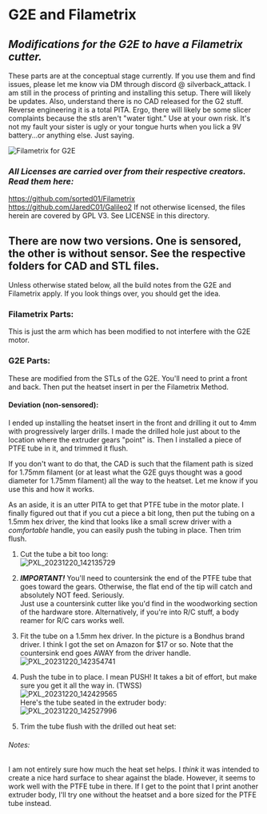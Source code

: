 # G2E and Filametrix
## _Modifications for the G2E to have a Filametrix cutter._
These parts are at the conceptual stage currently. If you use them and find issues, please let me know via DM through discord @ silverback_attack. I am still in the process of printing and installing this setup. There will likely be updates.
Also, understand there is no CAD released for the G2 stuff. Reverse engineering it is a total PITA. Ergo, there will likely be some slicer complaints because the stls aren't "water tight."
Use at your own risk. It's not my fault your sister is ugly or your tongue hurts when you lick a 9V battery...or anything else. Just saying.

![Filametrix for G2E](https://github.com/IRTrail/Voron-Stuff/assets/53546870/7d406f1e-ca80-48ee-9c7e-a4754e9f7497)


### _All Licenses are carried over from their respective creators. Read them here:_
https://github.com/sorted01/Filametrix
https://github.com/JaredC01/Galileo2
If not otherwise licensed, the files herein are covered by GPL V3. See LICENSE in this directory.  

## There are now two versions. One is sensored, the other is without sensor. See the respective folders for CAD and STL files.
Unless otherwise stated below, all the build notes from the G2E and Filametrix apply. If you look things over, you should get the idea.

### Filametrix Parts:
This is just the arm which has been modified to not interfere with the G2E motor.  

### G2E Parts:
These are modified from the STLs of the G2E. You'll need to print a front and back. Then put the heatset insert in per the Filametrix Method.  

#### Deviation (non-sensored):
I ended up installing the heatset insert in the front and drilling it out to 4mm with progressively larger drills. I made the drilled hole just about to the location where the extruder gears "point" is. Then I installed a piece of PTFE tube in it, and trimmed it flush.

If you don't want to do that, the CAD is such that the filament path is sized for 1.75mm filament (or at least what the G2E guys thought was a good diameter for 1.75mm filament) all the way to the heatset. Let me know if you use this and how it works.

As an aside, it is an utter PITA to get that PTFE tube in the motor plate. I finally figured out that if you cut a piece a bit long, then put the tubing on a 1.5mm hex driver, the kind that looks like a small screw driver with a *comfortable* handle, you can easily push the tubing in place. Then trim flush.

1. Cut the tube a bit too long:  
![PXL_20231220_142135729](https://github.com/IRTrail/Voron-Stuff/assets/53546870/70fdd213-97e0-4778-836b-e7b3f58f3931)  

2. ***IMPORTANT!*** You'll need to countersink the end of the PTFE tube that goes toward the gears. Otherwise, the flat end of the tip will catch and absolutely NOT feed. Seriously.  
Just use a countersink cutter like you'd find in the woodworking section of the hardware store. Alternatively, if you're into R/C stuff, a body reamer for R/C cars works well.  

3. Fit the tube on a 1.5mm hex driver. In the picture is a Bondhus brand driver. I think I got the set on Amazon for $17 or so. Note that the countersink end goes AWAY from the driver handle.  
![PXL_20231220_142354741](https://github.com/IRTrail/Voron-Stuff/assets/53546870/631eb58b-8c05-4407-b9b2-506ac4c0cc7e)

4. Push the tube in to place. I mean PUSH! It takes a bit of effort, but make sure you get it all the way in. (TWSS)  
![PXL_20231220_142429565](https://github.com/IRTrail/Voron-Stuff/assets/53546870/0e34f2db-9504-40ac-ba4d-af43514da0a3)  
Here's the tube seated in the extruder body:  
![PXL_20231220_142527996](https://github.com/IRTrail/Voron-Stuff/assets/53546870/49bd3322-76a1-4ed9-ab66-ba7b9bd680b4)  

5. Trim the tube flush with the drilled out heat set:  

###### Notes:
I am not entirely sure how much the heat set helps. I *think* it was intended to create a nice hard surface to shear against the blade. However, it seems to work well with the PTFE tube in there. If I get to the point that I print another extruder body, I'll try one without the heatset and a bore sized for the PTFE tube instead.
